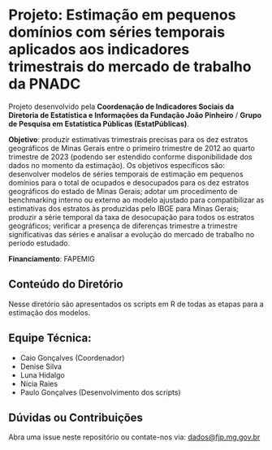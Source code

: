 # Projeto: Estimação em pequenos domínios com séries temporais aplicados aos indicadores trimestrais do mercado de trabalho da PNADC
Projeto desenvolvido pela **Coordenação de Indicadores Sociais da Diretoria de Estatística e Informações da Fundação João Pinheiro** / **Grupo de Pesquisa em Estatística Públicas (EstatPúblicas)**.

**Objetivo**: produzir estimativas trimestrais precisas para os dez estratos geográficos de Minas Gerais entre o primeiro trimestre de 2012 ao quarto trimestre de 2023 (podendo ser estendido
conforme disponibilidade dos dados no momento da estimação). Os objetivos específicos são: desenvolver modelos de séries temporais de estimação em pequenos domínios para o total de ocupados e desocupados
para os dez estratos geográficos do estado de Minas Gerais; adotar um procedimento de benchmarking interno ou externo ao modelo ajustado para compatibilizar as estimativas dos estratos às produzidas pelo
IBGE para Minas Gerais; produzir a série temporal da taxa de desocupação para todos os estratos geográficos; verificar a presença de diferenças trimestre a trimestre significativas das séries e analisar 
a evolução do mercado de trabalho no período estudado.

**Financiamento**: FAPEMIG

## Conteúdo do Diretório
Nesse diretório são apresentados os scripts em R de todas as etapas para a estimação dos modelos.

## Equipe Técnica:
- Caio Gonçalves (Coordenador)
- Denise Silva
- Luna Hidalgo
- Nícia Raies
- Paulo Gonçalves (Desenvolvimento dos scripts)

## Dúvidas ou Contribuições
Abra uma issue neste repositório ou contate-nos via: dados@fjp.mg.gov.br
